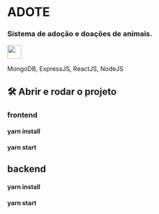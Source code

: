 # ADOTE 
### Sistema de adoção e doações de animais.

<span title="EmDesenvolvimento"><img height="32" src="https://img.shields.io/badge/-EM%20DESENVOLVIMENTO-important"/></span>

MongoDB, ExpressJS, ReactJS, NodeJS

## 🛠️ Abrir e rodar o projeto

### frontend
#### yarn install
#### yarn start

## backend 
#### yarn install
#### yarn start

